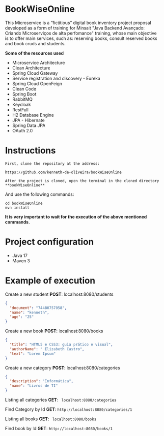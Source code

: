 **BookWiseOnline** 
========================================================================
This Microservice is a “fictitious” digital book inventory project proposal developed as a form of training for Minsait "Java Backend Avançado: Criando Microserviços de alta perfomance" training, whose main objective is to offer main services, such as: reserving books, consult reserved books and book cruds and students.

**Some of the resources used**

- Microservice Architecture
- Clean Architecture
- Spring Cloud Gateway
- Service registration and discovery - Eureka
- Spring Cloud OpenFeign
- Clean Code
- Spring Boot 
- RabbitMQ
- Keycloak 
- RestFull
- H2 Database Engine
- JPA - Hibernate
- Spring Data JPA
- OAuth 2.0

# **Instructions**

	First, clone the repository at the address:
	
	https://github.com/kenneth-de-oliveira/bookWiseOnline
	
	After the project is cloned, open the terminal in the cloned directory **bookWiseOnline** 

And use the following commands:

	cd bookWiseOnline
	mvn install

**It is very important to wait for the execution of the above mentioned commands.**

Project configuration
========================================================================
- Java 17
- Maven 3

Example of execution
========================================================================

Create a new student **POST**: localhost:8080/students
```json
{
  "document": "74480757058",
  "name": "kenneth",
  "age": "25"
}
```

Create a new book **POST**: localhost:8080/books
```json
{
  "title": "HTML5 e CSS3: guia prático e visual",
  "authorName": " Elizabeth Castro",
  "text": "Lorem Ipsum"
}
```

Create a new category **POST**: localhost:8080/categories
```json
{
  "description": "Informática",
  "name": "Livros de TI"
}
```

Listing all categories **GET**: ``` localhost:8080/categories```

Find Category by Id **GET**: ``` http://localhost:8080/categories/1 ```

Listing all books **GET**: ``` localhost:8080/books```

Find book by Id **GET**: ``` http://localhost:8080/books/1 ```
